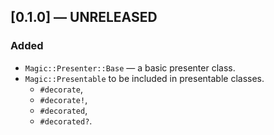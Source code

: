 ## [0.1.0] — UNRELEASED

### Added

- `Magic::Presenter::Base` — a basic presenter class.
- `Magic::Presentable` to be included in presentable classes.
  - `#decorate`,
  - `#decorate!`,
  - `#decorated`,
  - `#decorated?`.
